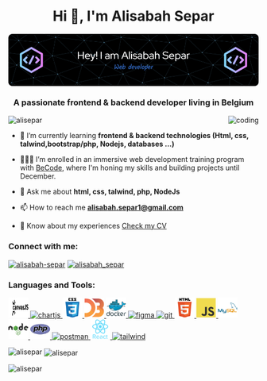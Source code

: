 <h1 align="center">Hi 👋, I'm Alisabah Separ</h1>
<img src="banner.png" align="center" alt="banner">
<h3 align="center">A passionate frontend & backend developer living in Belgium</h3>
<img align="right" alt="coding" src="https://media0.giphy.com/media/v1.Y2lkPTc5MGI3NjExaWF2ZGhuc3cwOHplMmwxNHN0bG05cjI0cThwbHEwaGxmdjNkYml0ayZlcD12MV9pbnRlcm5hbF9naWZfYnlfaWQmY3Q9Zw/Y4ak9Ki2GZCbJxAnJD/giphy.webp">
<p align="left"> <img src="https://komarev.com/ghpvc/?username=alisepar&label=Profile%20views&color=0e75b6&style=flat" alt="alisepar" /> </p>

- 🌱 I’m currently learning **frontend & backend technologies (Html, css, talwind,bootstrap/php, Nodejs, databases ...)**

- 👩🏻‍💻 I’m enrolled in an immersive web development training program with [BeCode](https://becode.org/), where I'm honing my skills and building projects until December. 

- 💬 Ask me about **html, css, talwind, php, NodeJs**

- 📫 How to reach me **alisabah.separ1@gmail.com**

- 📄 Know about my experiences [Check my CV](https://www.canva.com/design/DAGOxXDpeuI/_Dxo2duyDND4OKZDlQEqpA/view?utm_content=DAGOxXDpeuI&utm_campaign=designshare&utm_medium=link&utm_source=editor)

<h3 align="left">Connect with me:</h3>
<p align="left">
<a href="https://linkedin.com/in/alisabah-separ" target="blank"><img align="center" src="https://raw.githubusercontent.com/rahuldkjain/github-profile-readme-generator/master/src/images/icons/Social/linked-in-alt.svg" alt="alisabah-separ" height="30" width="40" /></a>
<a href="https://instagram.com/alisabah_separ" target="blank"><img align="center" src="https://raw.githubusercontent.com/rahuldkjain/github-profile-readme-generator/master/src/images/icons/Social/instagram.svg" alt="alisabah_separ" height="30" width="40" /></a>
</p>

<h3 align="left">Languages and Tools:</h3>
<p align="left"> <a href="https://canvasjs.com" target="_blank" rel="noreferrer"> <img src="https://raw.githubusercontent.com/Hardik0307/Hardik0307/master/assets/canvasjs-charts.svg" alt="canvasjs" width="40" height="40"/> </a> <a href="https://www.chartjs.org" target="_blank" rel="noreferrer"> <img src="https://www.chartjs.org/media/logo-title.svg" alt="chartjs" width="40" height="40"/> </a> <a href="https://www.w3schools.com/css/" target="_blank" rel="noreferrer"> <img src="https://raw.githubusercontent.com/devicons/devicon/master/icons/css3/css3-original-wordmark.svg" alt="css3" width="40" height="40"/> </a> <a href="https://d3js.org/" target="_blank" rel="noreferrer"> <img src="https://raw.githubusercontent.com/devicons/devicon/master/icons/d3js/d3js-original.svg" alt="d3js" width="40" height="40"/> </a> <a href="https://www.docker.com/" target="_blank" rel="noreferrer"> <img src="https://raw.githubusercontent.com/devicons/devicon/master/icons/docker/docker-original-wordmark.svg" alt="docker" width="40" height="40"/> </a> <a href="https://www.figma.com/" target="_blank" rel="noreferrer"> <img src="https://www.vectorlogo.zone/logos/figma/figma-icon.svg" alt="figma" width="40" height="40"/> </a> <a href="https://git-scm.com/" target="_blank" rel="noreferrer"> <img src="https://www.vectorlogo.zone/logos/git-scm/git-scm-icon.svg" alt="git" width="40" height="40"/> </a> <a href="https://www.w3.org/html/" target="_blank" rel="noreferrer"> <img src="https://raw.githubusercontent.com/devicons/devicon/master/icons/html5/html5-original-wordmark.svg" alt="html5" width="40" height="40"/> </a> <a href="https://developer.mozilla.org/en-US/docs/Web/JavaScript" target="_blank" rel="noreferrer"> <img src="https://raw.githubusercontent.com/devicons/devicon/master/icons/javascript/javascript-original.svg" alt="javascript" width="40" height="40"/> </a> <a href="https://www.mysql.com/" target="_blank" rel="noreferrer"> <img src="https://raw.githubusercontent.com/devicons/devicon/master/icons/mysql/mysql-original-wordmark.svg" alt="mysql" width="40" height="40"/> </a> <a href="https://nodejs.org" target="_blank" rel="noreferrer"> <img src="https://raw.githubusercontent.com/devicons/devicon/master/icons/nodejs/nodejs-original-wordmark.svg" alt="nodejs" width="40" height="40"/> </a> <a href="https://www.php.net" target="_blank" rel="noreferrer"> <img src="https://raw.githubusercontent.com/devicons/devicon/master/icons/php/php-original.svg" alt="php" width="40" height="40"/> </a> <a href="https://postman.com" target="_blank" rel="noreferrer"> <img src="https://www.vectorlogo.zone/logos/getpostman/getpostman-icon.svg" alt="postman" width="40" height="40"/> </a> <a href="https://reactjs.org/" target="_blank" rel="noreferrer"> <img src="https://raw.githubusercontent.com/devicons/devicon/master/icons/react/react-original-wordmark.svg" alt="react" width="40" height="40"/> </a> <a href="https://tailwindcss.com/" target="_blank" rel="noreferrer"> <img src="https://www.vectorlogo.zone/logos/tailwindcss/tailwindcss-icon.svg" alt="tailwind" width="40" height="40"/> </a> </p>


<p><img align="left" src="https://github-readme-stats.vercel.app/api/top-langs?username=alisepar&show_icons=true&locale=en&layout=compact" alt="alisepar" /></p>

<p>&nbsp;<img align="center" src="https://github-readme-stats.vercel.app/api?username=alisepar&show_icons=true&locale=en" alt="alisepar" /></p>

<p><img align="center" src="https://github-readme-streak-stats.herokuapp.com/?user=alisepar&" alt="alisepar" /></p>

